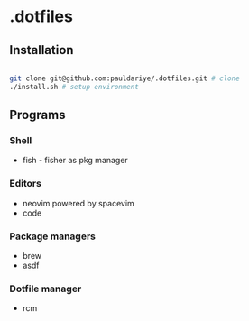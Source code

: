 # .dotfiles

## Installation

```bash

git clone git@github.com:pauldariye/.dotfiles.git # clone
./install.sh # setup environment

```

## Programs

### Shell

- fish - fisher as pkg manager

### Editors

- neovim powered by spacevim
- code

### Package managers

- brew
- asdf

### Dotfile manager

- rcm